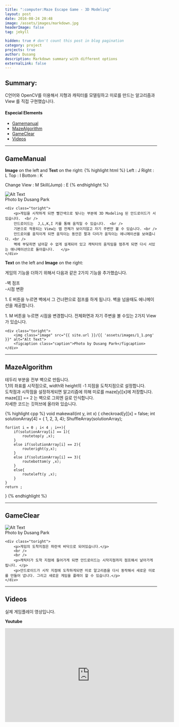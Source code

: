 ```yaml
---
title: ":computer:Maze Escape Game - 3D Modeling"
layout: post
date: 2016-08-24 20:48
image: /assets/images/markdown.jpg
headerImage: false
tag: jekyll

hidden: true # don't count this post in blog pagination
category: project
projects: true
author: Dusang
description: Markdown summary with different options
externalLink: false
---
```


## Summary:

C언어와 OpenCV를 이용해서 지형과 캐릭터를 모델링하고 미로를 만드는 알고리즘과 View 를 직접 구현했습니다.

#### Especial Elements
- [Gamemanual](#gamemanual)
- [MazeAlgorithm](#mazealgorithm)
- [GameClear](#gameclear)
- [Videos](#videos)


---
## GameManual
**Image** on the left and **Text** on the right:
{% highlight html %}
Left : J
Right : L
Top : I
Bottom : K

Change View : M
Skill(Jump) : E
{% endhighlight %}

<div class="side-by-side">
    <div class="toleft">
        <img class="image" src="{{ site.url }}/{{ 'assets/images/1_2.png' }}" alt="Alt Text">
        <figcaption class="caption">Photo by Dusang Park</figcaption>
    </div>

    <div class="toright">
        <p>게임을 시작하게 되면 빨간색으로 빛나는 부분에 3D Modeling 된 안드로이드가 서 있습니다.  <br />
        안드로이드는  J,L,K,I 키를 통해 움직일 수 있습니다.  <br />  
        기본으로 적용되는 View는 맵 전체가 보이지않고 자기 주변만 볼 수 있습니다. <br />
        안드로이를 움직이게 되면 움직이는 동안은 팔과 다리가 움직이는 에니메이션을 보여줍니다. <br />
        벽에 부딪히면 넘어갈 수 없게 설계되어 있고 캐릭터의 움직임을 멈추게 되면 다시 서있는 애니메이션으로 돌아옵니다.   </p>
    </div>
</div>

**Text** on the left and **Image** on the right:

<div class="side-by-side">
    <div class="toleft">
        <p>게임의 기능을 더하기 위해서 다음과 같은 2가지 기능을 추가했습니다.</p>
        <span> -벽 점프</span><br />
        <span> -시점 변환</span>
        <p>1. E 버튼을 누르면 벽에서 그 건너편으로 점프를 하게 됩니다. 벽을 넘을때도 에니메이션을 제공합니다.</p>
        <p>1. M 버튼을 누르면 시점을 변경합니다. 전체화면과 자기 주변을 볼 수있는 2가지 View가 있습니다.</p>
    </div>

    <div class="toright">
        <img class="image" src="{{ site.url }}/{{ 'assets/images/1_1.png' }}" alt="Alt Text">
        <figcaption class="caption">Photo by Dusang Park</figcaption>
    </div>
</div>


---
## MazeAlgorithm

테두리 부분을 전부 벽으로 만듭니다.  
<span class="evidence">1,1의 좌표를 시작점으로, width와 height의 -1 지점을 도착지점으로 설정합니다.</span>  
도착점과 시작점을 설정하게되면 알고리즘에 의해 미로를 maze[y][x]에 저장합니다.  
maze[][] == 2 는 벽으로 그외엔 길로 인식합니다.  
자세한 코드는 깃허브에 올라와 있습니다.

{% highlight cpp %}
void makewall(int y, int x) {
    checkroad[y][x] = false;
    int solutionArray[4] = { 1, 2, 3, 4};
    ShuffleArray(solutionArray);

    for(int i = 0 ; i< 4 ; i++){
        if(solutionArray[i] == 1){
            routetop(y ,x);
        }
        else if(solutionArray[i] == 2){
            routeright(y,x);
        }
        else if(solutionArray[i] == 3){
            routebottom(y ,x);
        }
        else{
            routeleft(y ,x);
        }
    }
    return ;
}
{% endhighlight %}

---

## GameClear

<div class="side-by-side">
    <div class="toleft">
        <img class="image" src="{{ site.url }}/{{ 'assets/images/1_3.png' }}" alt="Alt Text">
        <figcaption class="caption">Photo by Dusang Park</figcaption>
    </div>

    <div class="toright">
        <p>게임의 도착지점은 파란색 바닥으로 되어있습니다.</p>
        <br />
        <br />
        <p>캐릭터가 도착 지점에 들어가게 되면 안드로이드는 시작지점까지 점프해서 날아가게 됩니다. </p>
        <p>안드로이드가 시작 지점에 도착하게되면 미로 알고리즘을 다시 동작해서 새로운 미로를 만들어 냅니다. 그리고 새로운 게임을 플레이 할 수 있습니다.</p>
    </div>
</div>

---


## Videos

실제 게임플레이 영상입니다.

**Youtube**

<iframe width="560" height="310" src="https://www.youtube.com/embed/qDNZa_tf7Ic" frameborder="0" allowfullscreen></iframe>

